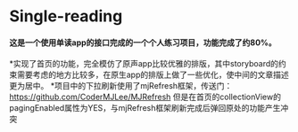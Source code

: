 # Single-reading
#### 这是一个使用单读app的接口完成的一个个人练习项目，功能完成了约80%。
*实现了首页的功能，完全模仿了原声app比较优雅的排版，其中storyboard的约束需要考虑的地方比较多，在原生app的排版上做了一些优化，使中间的文章描述更为居中。
*项目中的下拉刷新使用了mjRefresh框架，传送门：https://github.com/CoderMJLee/MJRefresh 但是在首页的collectionView的pagingEnabled属性为YES，与mjRefresh框架刷新完成后弹回原处的功能产生冲突
